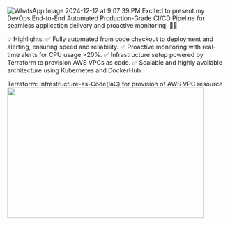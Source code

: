 ![WhatsApp Image 2024-12-12 at 9 07 39 PM](https://github.com/user-attachments/assets/a76f1d7a-dfa8-4a57-bb60-62c93158df2f) Excited to present my DevOps End-to-End Automated Production-Grade CI/CD Pipeline for seamless application delivery and proactive monitoring! 🌟✨
 
💡 Highlights:
✅ Fully automated from code checkout to deployment and alerting, ensuring speed and reliability.
✅ Proactive monitoring with real-time alerts for CPU usage >20%.
✅ Infrastructure setup powered by Terraform to provision AWS VPCs as code.
✅ Scalable and highly available architecture using Kubernetes and DockerHub.

Terraform: Infrastructure-as-Code(IaC) for provision of AWS VPC resource
<img align="left" width="450" height="300" src="![Uploading WhatsApp Image 2024-12-12 at 9.07.39 PM.jpeg…]()
">

